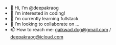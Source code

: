 - 👋 Hi, I’m @deepakraog
- 👀 I’m interested in coding!
- 🌱 I’m currently learning fullstack
- 💞️ I’m looking to collaborate on ...
- 📫 How to reach me: gaikwad.dcg@gmail.com / deepakraog@icloud.com

<!---
deepakraog/deepakraog is a ✨ special ✨ repository because its `README.md` (this file) appears on your GitHub profile.
You can click the Preview link to take a look at your changes.
--->
